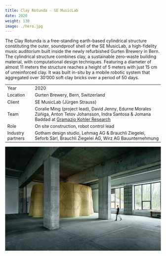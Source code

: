 ```yaml
---
title: Clay Rotunda - SE MusicLab
date: 2020
weight: 130
image: ./hero.jpg
---
```


<!-- Text below copied from -->
<!-- https://gramaziokohler.arch.ethz.ch/web/d/projekte/430.html, (c) Gramazio -->
<!-- Kohler Research needs to be rewritten -->

<!-- Copyright notices needs to be added to images too ((c) Gramazio Kohler Research) -->

The Clay Rotunda is a free-standing earth-based cylindrical structure
constituting the outer, soundproof shell of the SE MusicLab, a high-fidelity
music auditorium built inside the newly refurbished Gurten Brewery in Bern. The
cylindrical structure combines clay, a sustainable zero-waste building material,
with computational design techniques. Featuring a diameter of almost 11 meters
the structure reaches a height of 5 meters with just 15 cm of unreinforced clay.
It was built in-situ by a mobile robotic system that aggregated over 30’000 soft
clay bricks over a period of 50 days.

<!-- more -->

|                   |                                                                                                                                                                                          |
| ----------------- | ---------------------------------------------------------------------------------------------------------------------------------------------------------------------------------------- |
| Year              | 2020                                                                                                                                                                                     |
| Location          | Gurten Brewery, Bern, Switzerland                                                                                                                                                        |
| Client            | SE MusicLab (Jürgen Strauss)                                                                                                                                                             |
| Team              | Coralie Ming (project lead), David Jenny, Edurne Morales Zúñiga, Anton Tetov Johansson, Indra Santosa & Jomana Baddad at [Gramazio Kohler Research](https://gramaziokohler.arch.ethz.ch) |
| Role              | On site construction, robot control lead                                                                                                                                                 |
| Industry partners | Gotham design studio, Lehmag AG & Brauchli Ziegelei, Seforb Sàrl, Brauchli Ziegelei AG, Wirz AG Bauunternehmung                                                                          |

![](./overview.jpg)
